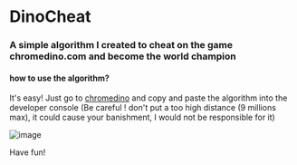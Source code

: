 # DinoCheat
### A simple algorithm I created to cheat on the game chromedino.com and become the world champion

#### how to use the algorithm?
It's easy! Just go to [chromedino](https://chromedino.com/) and copy and paste the algorithm into the developer console
(Be careful ! don't put a too high distance (9 millions max), it could cause your banishment, I would not be responsible for it)

![image](https://cdn.discordapp.com/attachments/863482336612319272/1048165002416234536/image.png)

Have fun!
